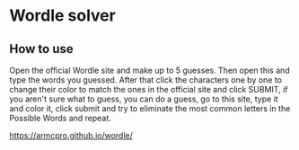 # Wordle solver
## How to use
Open the official Wordle site and make up to 5 guesses.
Then open this and type the words you guessed.
After that click the characters one by one to change their color to match the ones in the official site and click SUBMIT, if you aren't sure what to guess, you can do a guess, go to this site, type it and color it, click submit and try to eliminate the most common letters in the Possible Words and repeat.

https://armcpro.github.io/wordle/
